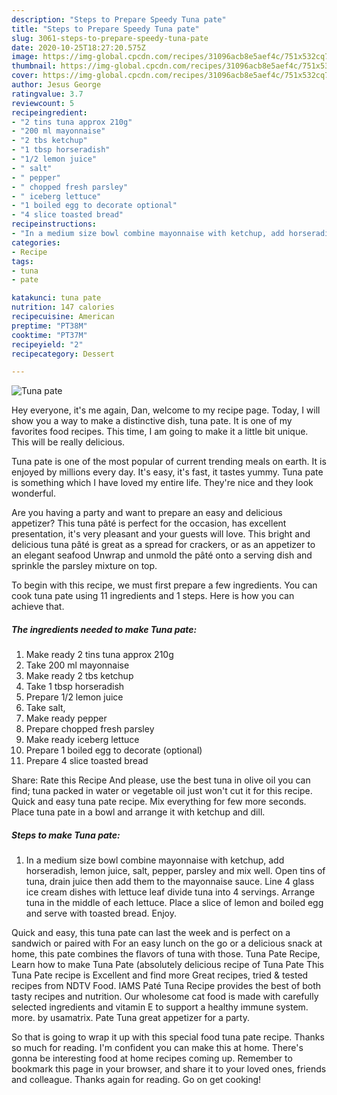```yaml
---
description: "Steps to Prepare Speedy Tuna pate"
title: "Steps to Prepare Speedy Tuna pate"
slug: 3061-steps-to-prepare-speedy-tuna-pate
date: 2020-10-25T18:27:20.575Z
image: https://img-global.cpcdn.com/recipes/31096acb8e5aef4c/751x532cq70/tuna-pate-recipe-main-photo.jpg
thumbnail: https://img-global.cpcdn.com/recipes/31096acb8e5aef4c/751x532cq70/tuna-pate-recipe-main-photo.jpg
cover: https://img-global.cpcdn.com/recipes/31096acb8e5aef4c/751x532cq70/tuna-pate-recipe-main-photo.jpg
author: Jesus George
ratingvalue: 3.7
reviewcount: 5
recipeingredient:
- "2 tins tuna approx 210g"
- "200 ml mayonnaise"
- "2 tbs ketchup"
- "1 tbsp horseradish"
- "1/2 lemon juice"
- " salt"
- " pepper"
- " chopped fresh parsley"
- " iceberg lettuce"
- "1 boiled egg to decorate optional"
- "4 slice toasted bread"
recipeinstructions:
- "In a medium size bowl combine mayonnaise with ketchup, add horseradish, lemon juice, salt, pepper, parsley and mix well. Open tins of tuna, drain juice then add them to the mayonnaise sauce. Line 4 glass ice cream dishes with lettuce leaf divide tuna into 4 servings. Arrange tuna in the middle of each lettuce. Place a slice of lemon and boiled egg and serve with toasted bread. Enjoy."
categories:
- Recipe
tags:
- tuna
- pate

katakunci: tuna pate 
nutrition: 147 calories
recipecuisine: American
preptime: "PT38M"
cooktime: "PT37M"
recipeyield: "2"
recipecategory: Dessert

---
```



![Tuna pate](https://img-global.cpcdn.com/recipes/31096acb8e5aef4c/751x532cq70/tuna-pate-recipe-main-photo.jpg)

Hey everyone, it's me again, Dan, welcome to my recipe page. Today, I will show you a way to make a distinctive dish, tuna pate. It is one of my favorites food recipes. This time, I am going to make it a little bit unique. This will be really delicious.

Tuna pate is one of the most popular of current trending meals on earth. It is enjoyed by millions every day. It's easy, it's fast, it tastes yummy. Tuna pate is something which I have loved my entire life. They're nice and they look wonderful.

Are you having a party and want to prepare an easy and delicious appetizer? This tuna pâté is perfect for the occasion, has excellent presentation, it&#39;s very pleasant and your guests will love. This bright and delicious tuna pâté is great as a spread for crackers, or as an appetizer to an elegant seafood Unwrap and unmold the pâté onto a serving dish and sprinkle the parsley mixture on top.


To begin with this recipe, we must first prepare a few ingredients. You can cook tuna pate using 11 ingredients and 1 steps. Here is how you can achieve that.

<!--inarticleads1-->

##### The ingredients needed to make Tuna pate:

1. Make ready 2 tins tuna approx 210g
1. Take 200 ml mayonnaise
1. Make ready 2 tbs ketchup
1. Take 1 tbsp horseradish
1. Prepare 1/2 lemon juice
1. Take  salt,
1. Make ready  pepper
1. Prepare  chopped fresh parsley
1. Make ready  iceberg lettuce
1. Prepare 1 boiled egg to decorate (optional)
1. Prepare 4 slice toasted bread


Share: Rate this Recipe And please, use the best tuna in olive oil you can find; tuna packed in water or vegetable oil just won&#39;t cut it for this recipe. Quick and easy tuna pate recipe. Mix everything for few more seconds. Place tuna pate in a bowl and arrange it with ketchup and dill. 

<!--inarticleads2-->

##### Steps to make Tuna pate:

1. In a medium size bowl combine mayonnaise with ketchup, add horseradish, lemon juice, salt, pepper, parsley and mix well. Open tins of tuna, drain juice then add them to the mayonnaise sauce. Line 4 glass ice cream dishes with lettuce leaf divide tuna into 4 servings. Arrange tuna in the middle of each lettuce. Place a slice of lemon and boiled egg and serve with toasted bread. Enjoy.


Quick and easy, this tuna pate can last the week and is perfect on a sandwich or paired with For an easy lunch on the go or a delicious snack at home, this pate combines the flavors of tuna with those. Tuna Pate Recipe, Learn how to make Tuna Pate (absolutely delicious recipe of Tuna Pate This Tuna Pate recipe is Excellent and find more Great recipes, tried &amp; tested recipes from NDTV Food. IAMS Paté Tuna Recipe provides the best of both tasty recipes and nutrition. Our wholesome cat food is made with carefully selected ingredients and vitamin E to support a healthy immune system. more. by usamatrix. Pate Tuna great appetizer for a party. 

So that is going to wrap it up with this special food tuna pate recipe. Thanks so much for reading. I'm confident you can make this at home. There's gonna be interesting food at home recipes coming up. Remember to bookmark this page in your browser, and share it to your loved ones, friends and colleague. Thanks again for reading. Go on get cooking!
